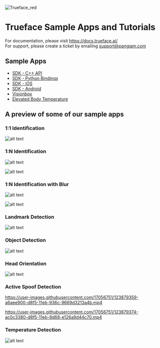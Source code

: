 ![Trueface_red](https://github.com/getchui/sample-apps/assets/17056751/b8c0c234-54a6-4ca4-8c15-d737c1324536)

# Trueface Sample Apps and Tutorials

For documentation, please visit https://docs.trueface.ai/
<br />
For support, please create a ticket by emailing support@pangiam.com

## Sample Apps
* [SDK - C++ API](./cpp_sdk/)
* [SDK - Python Bindings](./python/)
* [SDK - iOS](./isamples/)
* [SDK - Android](https://trueface-libraries-docs.web.app/)
* [Visionbox](./visionbox_apps/)
* [Elevated Body Temperature](./EBT/)

## A preview of some of our sample apps
### 1:1 Identification
![alt text](https://i.ibb.co/G2skdHJ/Untitled-presentation-1.jpg)

### 1:N Identification
![alt text](./cpp_sdk/facial_recognition/1N/demo_gifs/demo3.gif)

![alt text](./cpp_sdk/facial_recognition/1N/demo_gifs/demo4.gif)

### 1:N Identification with Blur
![alt text](./cpp_sdk/facial_recognition/blur/demo_gifs/demo2.gif)

![alt text](./cpp_sdk/facial_recognition/blur/demo_gifs/demo3.gif)

### Landmark Detection
![alt text](./cpp_sdk/landmark_detection/live_streaming/demo_gifs/demo2.gif)

### Object Detection
![alt text](./cpp_sdk/object_detection/demo_gifs/demo2.gif)

### Head Orientation
![alt text](./cpp_sdk/head_orientation/demo_gifs/demo1.gif)

### Active Spoof Detection


https://user-images.githubusercontent.com/17056751/123879359-a6aee900-d8f5-11eb-936c-9669d3213a4b.mp4



https://user-images.githubusercontent.com/17056751/123879374-ac0c3380-d8f5-11eb-8d68-e126a9d44c70.mp4

### Temperature Detection
![alt text](./EBT/temperature_detection_frontend/demo/demo.gif)

